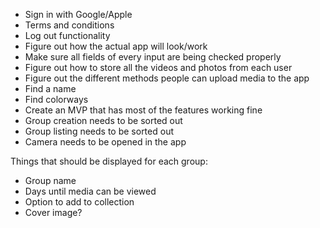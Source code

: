 - Sign in with Google/Apple
- Terms and conditions
- Log out functionality
- Figure out how the actual app will look/work
- Make sure all fields of every input are being checked properly
- Figure out how to store all the videos and photos from each user
- Figure out the different methods people can upload media to the app
- Find a name
- Find colorways
- Create an MVP that has most of the features working fine
- Group creation needs to be sorted out
- Group listing needs to be sorted out
- Camera needs to be opened in the app

Things that should be displayed for each group:
- Group name
- Days until media can be viewed
- Option to add to collection
- Cover image?
